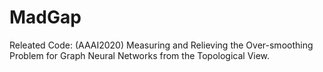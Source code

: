 # MadGap
Releated Code: (AAAI2020) Measuring and Relieving the Over-smoothing Problem for Graph Neural Networks from the Topological View.
